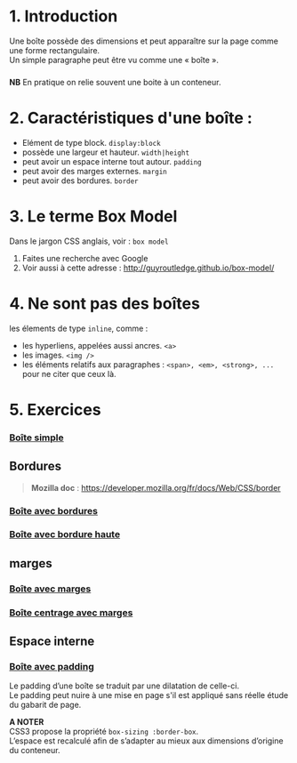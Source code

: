 # 1. Introduction  
Une boîte possède des dimensions et peut apparaître sur la page comme une forme rectangulaire.    
Un simple paragraphe peut être vu comme une « boîte ». 
###
__NB__ En pratique on relie souvent une boite à un conteneur.  
###

# 2. Caractéristiques d'une boîte  :
* Elément de type block.   `display:block`
* possède une largeur et hauteur.   `width|height`
* peut avoir un espace interne tout autour.   `padding`
* peut avoir des marges externes.   `margin`
* peut avoir des bordures.   `border`
## 

# 3. Le terme Box Model
Dans le jargon CSS anglais, voir : ` box model `
1. Faites une recherche avec Google 
2. Voir aussi à cette adresse :  http://guyroutledge.github.io/box-model/ 
##

# 4. Ne sont pas des boîtes
les élements de type `inline`, comme :
* les hyperliens, appelées aussi ancres. `<a>` 
* les images. `<img />`
* les éléments relatifs aux paragraphes : `<span>, <em>, <strong>, ...` pour ne citer que ceux là. 


# 5. Exercices
### [Boîte simple](https://codepen.io/seasgit/pen/jOxVpYo)
## Bordures
> __Mozilla doc__ : https://developer.mozilla.org/fr/docs/Web/CSS/border
### [Boîte avec bordures](https://codepen.io/seasgit/pen/xxjdjKw)
### [Boîte avec bordure haute](https://codepen.io/seasgit/pen/WNJjJba)
## marges
### [Boîte avec marges](https://codepen.io/seasgit/pen/bGMWMVj)
### [Boîte centrage avec marges](https://codepen.io/seasgit/pen/MWGmGyM)
## Espace interne
### [Boîte avec padding](https://codepen.io/seasgit/pen/ExLmLWK)
Le padding d’une boîte se traduit par une dilatation de celle-ci.  
Le padding peut nuire à une mise en page s'il est appliqué sans réelle 
étude du gabarit de page.  

__A NOTER__   
CSS3 propose la propriété `box-sizing :border-box`.  
L’espace est recalculé afin de s’adapter au mieux aux dimensions d’origine du conteneur.



